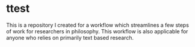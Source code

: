 # ttest
This is a repository I created for a workflow which streamlines a few steps of work for researchers in philosophy. This workflow is also applicable for anyone who relies on primarily text based research.


